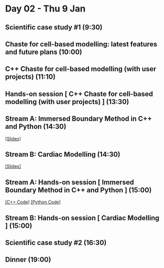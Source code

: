 # Day 02 - Thu 9 Jan

## Scientific case study #1 (9:30)

## Chaste for cell-based modelling: latest features and future plans (10:00)

## C++ Chaste for cell-based modelling (with user projects) (11:10)

## Hands-on session [ C++ Chaste for cell-based modelling (with user projects) ] (13:30)

## Stream A: Immersed Boundary Method in C++ and Python (14:30)
[[Slides]](https://drive.google.com/file/d/1p7dI94zlZCxRrW8Jqgce0gyWV8vKfAfF)

## Stream B: Cardiac Modelling (14:30)
[[Slides]](https://uniofnottm-my.sharepoint.com/:p:/g/personal/gary_mirams_nottingham_ac_uk/ETq_Ss5wrAFGkDavE38VvT8BG503W4qNAiIvPRzrPDS6qg?e=S7Ufip)

## Stream A: Hands-on session [ Immersed Boundary Method in C++ and Python ] (15:00)
[[C++ Code]](https://github.com/Chaste/ImmersedBoundaryWorkshop) [[Python Code]](https://colab.research.google.com/drive/19ePzlqGsh-6tVEUgnpvrm4fvjbhS1PYQ)

## Stream B: Hands-on session [ Cardiac Modelling ] (15:00)

## Scientific case study #2 (16:30)

## Dinner (19:00)
